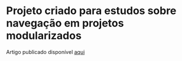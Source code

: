 # Projeto criado para estudos sobre navegação em projetos modularizados

Artigo publicado disponível [aqui](https://dev.to/1jgabriel/utilizando-o-jetpack-navigation-em-projetos-multi-modulos-4eni)

